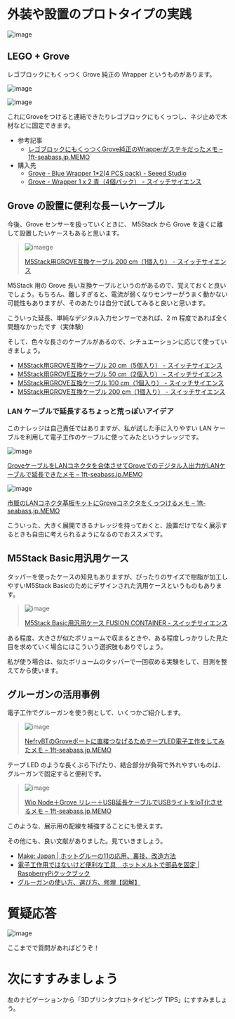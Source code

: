 # 外装や設置のプロトタイプの実践

![image](https://i.gyazo.com/2fe8f1e2d461451f6b5212996272c3ee.jpg)

## LEGO + Grove

レゴブロックにもくっつく Grove 純正の Wrapper というものがあります。

![image](https://i.gyazo.com/e8135d74dfba41775128e0964bf6b6fe.jpg)

![image](https://i.gyazo.com/4bfb62f8276dfa23672d1515b9b7c0d9.jpg)

これにGroveをつけると連結できたりレゴブロックにもくっつし、ネジ止めで木材などに固定できます。

- 参考記事
  - [レゴブロックにもくっつくGrove純正のWrapperがステキだったメモ – 1ft\-seabass\.jp\.MEMO](https://www.1ft-seabass.jp/memo/2017/09/14/grove-wrapper-is-cool/)
- 購入先
  - [Grove \- Blue Wrapper 1\*2\(4 PCS pack\) \- Seeed Studio](https://www.seeedstudio.com/Grove-Blue-Wrapper-1-2-4-PCS-pack.html)
  - [Grove \- Wrapper 1 x 2 青（4個パック） \- スイッチサイエンス](https://www.switch-science.com/catalog/6999/)

## Grove の設置に便利な長ーいケーブル

今後、Grove センサーを扱っていくときに、 M5Stack から Grove を遠くに離して設置したいケースもあると思います。

> ![imaege](https://d2air1d4eqhwg2.cloudfront.net/images/5217/500x500/6314d39d-8e6e-4366-aaeb-43ceefdd0a9d.jpg)
> 
> [M5Stack用GROVE互換ケーブル 200 cm（1個入り） \- スイッチサイエンス](https://www.switch-science.com/catalog/5217/)

M5Stack 用の Grove 長い互換ケーブルというのがあるので、覚えておくと良いでしょう。もちろん、離しすぎると、電流が弱くなりセンサーがうまく動かない可能性もありますが、そのあたりは自分で試してみると良いと思います。

こういった延長、単純なデジタル入力センサーであれば、2 m 程度であれば全く問題なかったです（実体験）

そして、色々な長さのケーブルがあるので、シチュエーションに応じて使っていきましょう。

- [M5Stack用GROVE互換ケーブル 20 cm（5個入り） \- スイッチサイエンス](https://www.switch-science.com/catalog/5214/)
- [M5Stack用GROVE互換ケーブル 50 cm（2個入り） \- スイッチサイエンス](https://www.switch-science.com/catalog/5215/)
- [M5Stack用GROVE互換ケーブル 100 cm（1個入り） \- スイッチサイエンス](https://www.switch-science.com/catalog/5216/)
- [M5Stack用GROVE互換ケーブル 200 cm（1個入り） \- スイッチサイエンス](https://www.switch-science.com/catalog/5217/)

### LAN ケーブルで延長するちょっと荒っぽいアイデア

このナレッジは自己責任ではありますが、私が試した手に入りやすい LAN ケーブルを利用して電子工作のケーブルに使ってみたというナレッジです。 

![image](https://i.gyazo.com/e0a417b0084caa939a81cb7b1f0455fa.jpg)

[GroveケーブルをLANコネクタを合体させてGroveでのデジタル入出力がLANケーブルで延長できたメモ – 1ft\-seabass\.jp\.MEMO](https://www.1ft-seabass.jp/memo/2019/01/11/grove-cable-meets-lan-cable/)

![image](https://i.gyazo.com/a896ee3cac56af66c6f601b6f1824071.jpg)

[市販のLANコネクタ基板キットにGroveコネクタをくっつけるメモ – 1ft\-seabass\.jp\.MEMO](https://www.1ft-seabass.jp/memo/2019/01/29/grove-cable-meets-lan-cable-2/)

こういった、大きく展開できるナレッジを持っておくと、設置だけでなく展示するときも自由に考えられるようになるのでおススメです。

## M5Stack Basic用汎用ケース

タッパーを使ったケースの知見もありますが、ぴったりのサイズで樹脂が加工しやすいM5Stack Basicのためにデザインされた汎用ケースというものもあります。

> ![image](https://d2air1d4eqhwg2.cloudfront.net/images/6732/500x500/b0134df9-1ddd-423e-b227-66c4d15d2405.jpg)
> 
> [M5Stack Basic用汎用ケース FUSION CONTAINER \- スイッチサイエンス](https://www.switch-science.com/catalog/6732/)

ある程度、大きさが似たボリュームで収まるときや、ある程度しっかりした見た目を求めていく場合にはこういう選択肢もありでしょう。

私が使う場合は、似たボリュームのタッパーで一回収める実験をして、目測を整えてから使います。

## グルーガンの活用事例

電子工作でグルーガンを使う例として、いくつかご紹介します。

> ![image](https://i.gyazo.com/68cabedd8ddddb53a7a9b2a1f6a4d4ae.jpg)
>
> [NefryBTのGroveポートに直接つなげるためテープLED電子工作をしてみたメモ – 1ft\-seabass\.jp\.MEMO](https://www.1ft-seabass.jp/memo/2017/10/19/nefrybt-grove-port-brushup/)

テープ LED のような長くぶら下げたり、結合部分が負荷で外れやすいものは、グルーガンで固定すると便利です。

> ![image](https://i.gyazo.com/774caf83aec475e071d19204f0a67bfb.jpg)
>
> [Wio Node＋Grove リレー＋USB延長ケーブルでUSBライトをIoT化させるメモ – 1ft\-seabass\.jp\.MEMO](https://www.1ft-seabass.jp/memo/2016/12/04/wio-node_grove-relay_usb-cable_iot-hack/)

このような、展示用の配線を補強することにも使えます。

その他にも、良い文献がありました。見ていきましょう。

- [Make: Japan \| ホットグルーの11の応用、裏技、改造方法](https://makezine.jp/blog/2016/07/8-great-hot-glue-tips-tricks-hacks.html)
- [電子工作用ではないけど便利な工具　ホットメルトで部品を固定 \| RaspberryPiクックブック](https://www.denshi.club/parts/2016/09/post-15.html)
- [グルーガンの使い方、選び方、修理【図解】](https://diytools1.com/2016/05/13/post-14695/)

# 質疑応答

![image](https://i.gyazo.com/aba8ccd625e7320883851b71ebd0caf2.png)

ここまでで質問があればどうぞ！

# 次にすすみましょう

左のナビゲーションから「3Dプリンタプロトタイピング TIPS」にすすみましょう。

